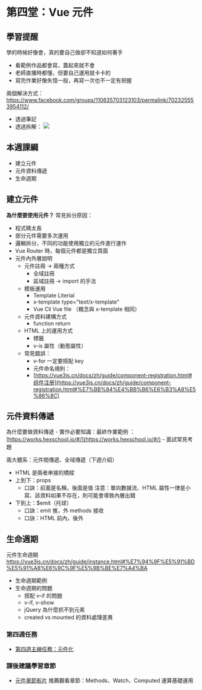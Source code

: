# 第四堂：Vue 元件

## 學習提醒

學的時候好像會，真的要自己做卻不知道如何著手
- 看範例作品都會寫，蓋起來就不會
- 老師直播時都懂，但要自己運用就卡卡的
- 寫完作業好像失憶一般，再寫一次也不一定有把握

兩個解決方式：https://www.facebook.com/groups/110635703123103/permalink/702325553954112/
- 透過筆記
- 透過拆解：
![](https://i.imgur.com/pggZigI.png)



## 本週課綱

* 建立元件
* 元件資料傳遞
* 生命週期


## 建立元件
**為什麼要使用元件？**
常見拆分原因：
* 程式碼太長
* 部分元件需要多次運用
* 邏輯拆分，不同的功能使用獨立的元件進行運作
* Vue Router 時，每個元件都是獨立頁面
* 元件內外層說明
    * 元件註冊 -> 兩種方式
        * 全域註冊
        * 區域註冊 -> import 的手法
    * 模板運用
        * Template Literial
        * x-template type="text/x-template"
        * Vue Cli Vue file （概念與 x-template 相同）
    * 元件資料建構方式
        * function return
    * HTML 上的運用方式
        * 標籤
        * v-is 屬性（動態屬性）
    * 常見錯誤：
        * v-for 一定要搭配 key
        * 元件命名規則：
        *  [https://vue3js.cn/docs/zh/guide/component-registration.html#组件注册](https://vue3js.cn/docs/zh/guide/component-registration.html#%E7%BB%84%E4%BB%B6%E6%B3%A8%E5%86%8C) 


## 元件資料傳遞
為什麼要做資料傳遞
	- 實作必要知識：最終作業範例 ： [https://works.hexschool.io/#/](https://works.hexschool.io/#/) 
	- 面試常見考題
        
兩大體系：元件間傳遞、全域傳遞（下週介紹）
* HTML 是兩者串接的橋樑
* 上到下：props
	* 口訣：前面是名稱，後面是值 注意：單向數據流、HTML 屬性一律是小寫、該資料如果不存在，則可能會導致內層出錯
* 下到上：$emit（托球）
	* 口訣：emit 推，外 methods 接收
	* 口訣：HTML 前內，後外

## 生命週期
元件生命週期
https://vue3js.cn/docs/zh/guide/instance.html#%E7%94%9F%E5%91%BD%E5%91%A8%E6%9C%9F%E5%9B%BE%E7%A4%BA

* 生命週期範例
* 生命週期的問題
	* 搭配 v-if 的問題 <keep-alive>
	* v-if, v-show
	* jQuery 為什麼抓不到元素
	* created vs mounted 的資料處理差異


### 第四週任務
*  [第四週主線任務：元件化](https://rpg.hexschool.com/training/18/task?type=detail&id=182) 


### 課後建議學習章節
*  [元件章節影片](https://courses.hexschool.com/courses/vue-2021/lectures/31863178) 
推薦觀看章節：Methods、Watch、Computed 運算基礎運用